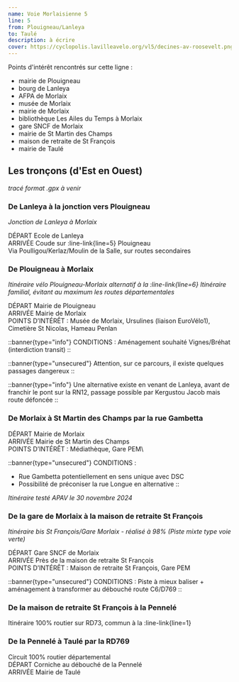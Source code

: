 ```yaml
---
name: Voie Morlaisienne 5
line: 5
from: Plouigneau/Lanleya
to: Taulé
description: à écrire
cover: https://cyclopolis.lavilleavelo.org/vl5/decines-av-roosevelt.png
---
```



Points d'intérêt rencontrés sur cette ligne :
 - mairie de Plouigneau
 - bourg de Lanleya
 - AFPA de Morlaix
 - musée de Morlaix
 - mairie de Morlaix
 - bibliothèque Les Ailes du Temps à Morlaix
 - gare SNCF de Morlaix
 - mairie de St Martin des Champs
 - maison de retraite de St François
 - mairie de Taulé


## Les tronçons (d'Est en Ouest)

*tracé format .gpx à venir*


### De Lanleya à la jonction vers Plouigneau

*Jonction  de Lanleya à Morlaix*

DÉPART Ecole de Lanleya\
ARRIVÉE Coude sur :line-link{line=5} Plouigneau\
Via Poulligou/Kerlaz/Moulin de la Salle, sur routes secondaires


### De Plouigneau à Morlaix

*Itinéraire vélo Plouigneau-Morlaix alternatif à la :line-link{line=6}*
*Itinéraire familial, évitant au maximum les routes départementales*

DÉPART Mairie de Plouigneau\
ARRIVÉE Mairie de Morlaix\
POINTS D’INTÉRÊT : Musée de Morlaix, Ursulines (liaison EuroVélo1), Cimetière St Nicolas, Hameau Penlan

::banner{type="info"}
CONDITIONS : Aménagement souhaité Vignes/Bréhat (interdiction transit)
::

::banner{type="unsecured"}
Attention, sur ce parcours, il existe quelques passages dangereux
::

::banner{type="info"}
Une alternative existe en venant de Lanleya, avant de franchir le pont sur la RN12, passage possible par Kergustou Jacob mais route défoncée
::


### De Morlaix à St Martin des Champs par la rue Gambetta

DÉPART Mairie de Morlaix\
ARRIVÉE Mairie de St Martin des Champs\
POINTS D’INTÉRÊT : Médiathèque, Gare PEM\

::banner{type="unsecured"}
CONDITIONS : 
- Rue Gambetta potentiellement en sens unique avec DSC
- Possibilité de préconiser la rue Longue en alternative
::

*Itinéraire testé APAV le 30 novembre 2024*


### De la gare de Morlaix à la maison de retraite St François

*Itinéraire bis St François/Gare Morlaix - réalisé à 98% (Piste mixte type voie verte)*

DÉPART Gare SNCF de Morlaix\
ARRIVÉE Près de la maison de retraite St François\
POINTS D’INTÉRÊT : Maison de retraite St François, Gare PEM

::banner{type="unsecured"}
CONDITIONS : Piste à mieux baliser + aménagement à transformer au débouché route C6/D769
::


### De la maison de retraite St François à la Pennelé

Itinéraire 100% routier sur RD73, commun à la :line-link{line=1}


### De la Pennelé à Taulé par la RD769

Circuit 100% routier départemental\
DÉPART Corniche au débouché de la Pennelé\
ARRIVÉE Mairie de Taulé
